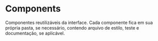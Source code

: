 # Components

Componentes reutilizáveis da interface. Cada componente fica em sua própria pasta, se necessário, contendo arquivo de estilo, teste e documentação, se aplicável.
